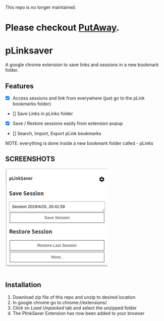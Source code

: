 This repo is no longer maintained.
# Please checkout [PutAway](https://github.com/mannprerak2/putaway).

pLinksaver
=============
A google chrome extension to save links and sessions in a new bookmark folder.

## Features ##
- [x] Access sessions and link from everywhere (just go to the pLink bookmarks folder) 
- [] Save Links in pLinks folder
- [x] Save / Restore sessions easily from extension popup
- [] Search, Import, Export pLink bookmarks 

NOTE: everything is done inside a new bookmark folder called - pLinks

## SCREENSHOTS ##
![Popup](./screenshots/ex-popup.png?raw=true "Extension Popup")

## Installation ##
1. Download zip file of this repo and unzip to desired location
2. In google chrome go to chrome://extensions/
3. Click on *Load Unpacked* tab and select the unzipped folder
4. The PlinkSaver Extension has now been added to your browser
